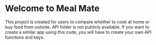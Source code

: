 # Welcome to Meal Mate

This project is created for users to compare whether to cook at home or buy food from outside. API folder is not publicly available. If you want to create a similar app using this code, you will have to create your own API functions and keys.
